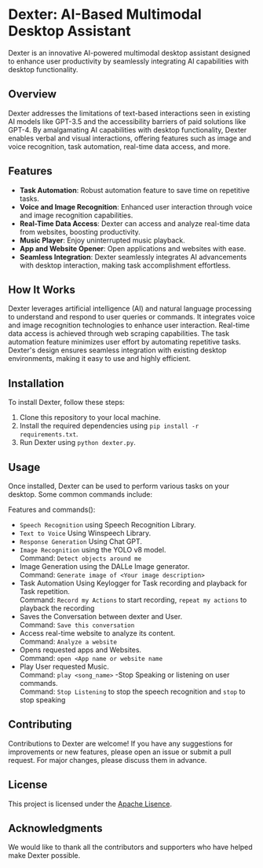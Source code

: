 # Dexter: AI-Based Multimodal Desktop Assistant

Dexter is an innovative AI-powered multimodal desktop assistant designed to enhance user productivity by seamlessly integrating AI capabilities with desktop functionality.

## Overview

Dexter addresses the limitations of text-based interactions seen in existing AI models like GPT-3.5 and the accessibility barriers of paid solutions like GPT-4. By amalgamating AI capabilities with desktop functionality, Dexter enables verbal and visual interactions, offering features such as image and voice recognition, task automation, real-time data access, and more.

## Features

- **Task Automation**: Robust automation feature to save time on repetitive tasks.
- **Voice and Image Recognition**: Enhanced user interaction through voice and image recognition capabilities.
- **Real-Time Data Access**: Dexter can access and analyze real-time data from websites, boosting productivity.
- **Music Player**: Enjoy uninterrupted music playback.
- **App and Website Opener**: Open applications and websites with ease.
- **Seamless Integration**: Dexter seamlessly integrates AI advancements with desktop interaction, making task accomplishment effortless.

## How It Works

Dexter leverages artificial intelligence (AI) and natural language processing to understand and respond to user queries or commands. It integrates voice and image recognition technologies to enhance user interaction. Real-time data access is achieved through web scraping capabilities. The task automation feature minimizes user effort by automating repetitive tasks. Dexter's design ensures seamless integration with existing desktop environments, making it easy to use and highly efficient.

## Installation

To install Dexter, follow these steps:

1. Clone this repository to your local machine.
2. Install the required dependencies using `pip install -r requirements.txt`.
3. Run Dexter using `python dexter.py`.

## Usage

Once installed, Dexter can be used to perform various tasks on your desktop. Some common commands include:


Features and commands():
- `Speech Recognition` using Speech Recognition Library.
- `Text to Voice` Using Winspeech Library.
- `Response Generation` Using Chat GPT.
- `Image Recognition` using the YOLO v8 model.<br>
  Command: `Detect objects around me`
- Image Generation using the DALLe Image generator.<br>
  Command: `Generate image of <Your image description>`
- Task Automation Using Keylogger for Task recording and playback for Task repetition.<br>
  Command: `Record my Actions` to start recording, `repeat my actions` to playback the recording
- Saves the Conversation between dexter and User.<br>
  Command: `Save this conversation`
- Access real-time website to analyze its content.<br>
  Command: `Analyze a website`
- Opens requested apps and Websites.<br>
  Command: `open <App name or website name`
- Play User requested Music.<br>
  Command: `play <song_name>`
-Stop Speaking or listening on user commands.<br>
  Command: `Stop Listening` to stop the speech recognition and `stop` to stop speaking


## Contributing

Contributions to Dexter are welcome! If you have any suggestions for improvements or new features, please open an issue or submit a pull request. For major changes, please discuss them in advance.

## License

This project is licensed under the [Apache Lisence](LICENSE).

## Acknowledgments

We would like to thank all the contributors and supporters who have helped make Dexter possible.
